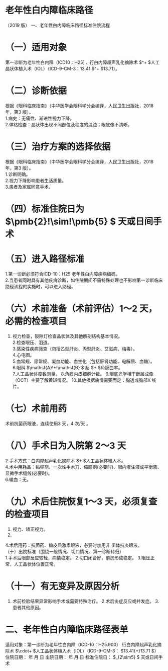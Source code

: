 # 老年性白内障临床路径  
（2019 版） 一、老年性白内障临床路径标准住院流程  
# （一）适用对象  
第一诊断为老年性白内障（ICD10：H25），行白内障超声乳化摘除术 $^+ $人工晶状体植入术（IOL）（ICD-9-CM-3：13.41 $^+ $13.71）。  
# （二）诊断依据  
根据《眼科临床指南》（中华医学会眼科学分会编译，人民卫生出版社，2018 年，第3 版）。  
1.病史：无痛性、渐进性视力下降。  
2.体格检查：晶状体出现不同部位及程度的混浊；眼底像不清晰。  
# （三）治疗方案的选择依据  
根据《眼科临床指南》（中华医学会眼科学分会编译，人民卫生出版社，2018 年，第3 版）。  
1.诊断明确。  
2.视力下降影响患者生活质量。  
3.患者及家属同意手术。  
# （四）标准住院日为 $\pmb{2}\!\sim\!\pmb{5} $ 天或日间手术  
# （五）进入路径标准  
1.第一诊断必须符合ICD-10：H25 老年性白内障疾病编码。  
2.当患者同时具有其他疾病诊断，如住院期间不需特殊处理也不影响第一诊断临床路径流程的实施时，可以进入路径。  
# （六）术前准备（术前评估）1～2 天，必需的检查项目  
1. 视力检查，裂隙灯检查晶状体及其他解剖结构基本情况。  
2.检查眼压、泪道。  
3.感染性疾病筛查（包括乙型肝炎、丙型肝炎、艾滋病、梅毒）。  
4.心电图。  
5.血常规、尿常规、凝血功能、血生化（包括肝肾功能、电解质、血糖）。  
6.眼科 $\mathsf{A}\!+\!\mathsf{B} $ 超 $+ $角膜曲率。  
7.人工晶状体度数测量。 8.角膜内皮细胞计数。 9.眼底光学相干断层成像（OCT）主要了解黄斑情况。 10.其他根据病情需要而定：胸透或胸部X 线片。  
# （七）术前用药  
术前抗菌药眼液，连续使用3 天，4 次/天 。  
# （八）手术日为入院第 2～3 天  
2.手术方式：白内障超声乳化摘除术 $+ $人工晶状体植入术。  
4.术中用耗品：黏弹剂、一次性手术刀、缩瞳剂(必要时)、眼内灌注液或平衡液、显微手术缝线(必要时)。  
6.输血：无。  
# （九）术后住院恢复1～3 天，必须复查的检查项目  
1. 视力、矫正视力。  
2.  
4.术后用药：抗菌药、糖皮质激素眼液，必要时加用非 甾体抗炎眼液。  
（十）出院标准（围绕一般情况、切口情况、第一诊断转归）  
1.手术后眼部反应较轻，病情稳定。 2.切口闭合好，前房形成稳定。 3.眼压正常，人工晶状体位置正常。  
# （十一）有无变异及原因分析  
1. 术前检验结果异常影响手术或需要特殊治疗。 2.术后炎症反应或并发症。 3.患者其他原因。  
# 二、老年性白内障临床路径表单  
适用对象：第一诊断为老年性白内障（ICD-10：H25.900） 行白内障超声乳化摘除术 $\cdot+ $人工晶状体植入术（IOL）（ICD-9-CM-3： $13.41{+}13.71 $）  
住院日期：    年    月    日 出院日期：     年    月    日  标准住院日： $_{2\sim5} $ 天或日间手术  
